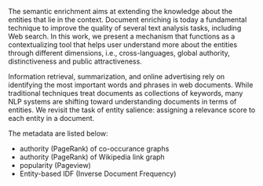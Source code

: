 The semantic enrichment  aims at extending the knowledge about the entities that lie in the context. 
Document enriching is today a fundamental technique to improve the quality of several text analysis tasks, including Web search. 
In this work, we present a mechanism that functions as a contextualizing tool that helps user understand more about the entities 
through different dimensions, i.e., cross-languages, global authority, distinctiveness and public attractiveness.

Information retrieval, summarization, and online advertising rely on identifying the most important words and phrases in web 
documents. While traditional techniques treat documents as collections of keywords, many NLP systems are shifting toward 
understanding documents in terms of entities. We revisit  the task of entity salience: assigning a relevance score to each entity 
in a document.

The metadata are listed below:

- authority (PageRank) of co-occurance graphs
- authority (PageRank) of Wikipedia link graph
- popularity (Pageview)
- Entity-based IDF (Inverse Document Frequency)
